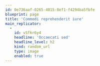 ```yaml
---
id: 0e736aaf-0265-4015-8ef1-f4294ba5fbfe
blueprint: page
title: 'Commodi reprehenderit iure'
main_replicator:
  -
    id: vSfkr6y4
    headline: 'Occaecati sed'
    headline_level: h2
    kind: random_url
    type: image
    enabled: true
---
```

